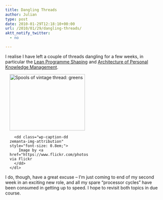 ```yaml
---
title: Dangling Threads
author: Julian
type: post
date: 2010-01-29T12:18:10+00:00
url: /2010/01/29/dangling-threads/
aktt_notify_twitter:
  - no

---
```

I realise I have left a couple of threads dangling for a few weeks, in particular the [Lean Programme Shaping][1] and [Architecture of Personal Knowledge Management][2].

<div class="zemanta-img zemanta-action-dragged" style="display: block; width: 250px; margin: 1em;">
  <div>
    <dl class="wp-caption alignright" style="width: 250px;">
      <dt class="wp-caption-dt">
        <a href="https://www.flickr.com/photos/31794493@N00/2300070424"><img title="Spools of vintage thread: greens" src="https://farm3.static.flickr.com/2390/2300070424_957927e718_m.jpg" alt="Spools of vintage thread: greens" width="240" height="180" /></a>
      </dt>
      
      <dd class="wp-caption-dd zemanta-img-attribution" style="font-size: 0.8em;">
        Image by <a href="https://www.flickr.com/photos/31794493@N00/2300070424">litlnemo</a> via Flickr
      </dd>
    </dl>
  </div>
</div>

I do, though, have a great excuse &#8211; I&#8217;m just coming to end of my second week in an exciting new role, and all my spare &#8220;processor cycles&#8221; have been consumed in getting up to speed. I hope to revisit both topics in due course.

<div class="zemanta-pixie" style="margin-top: 10px; height: 15px;">
  <img class="zemanta-pixie-img" style="border: none; float: right;" src="https://img.zemanta.com/pixy.gif?x-id=acae22ec-b843-46b3-9af8-371c9a63e0cc" alt="" /><span class="zem-script more-info pretty-attribution"></span>
</div>

 [1]: https://www.synesthesia.co.uk/blog/archives/2009/11/19/lean-programme-shaping-amplifying-learning/
 [2]: https://www.synesthesia.co.uk/blog/archives/2009/11/27/the-architecture-of-personal-knowledge-management-1/